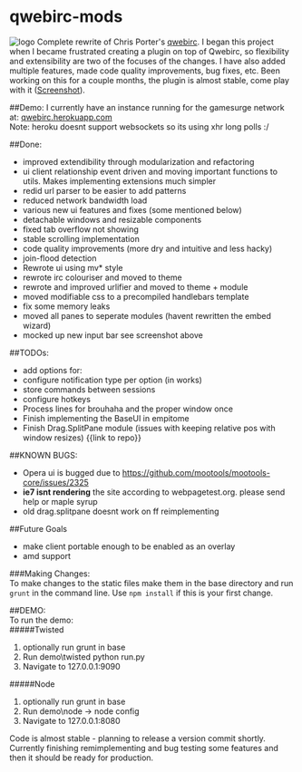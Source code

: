 qwebirc-mods  
=============  

![logo](https://raw.github.com/megawac/qwebirc-enhancements/master/images/qwebircsmall.png "QWebirc logo")
Complete rewrite of Chris Porter's [qwebirc](http://qwebirc.org/). I began this project when I became frustrated creating a plugin on top of Qwebirc, so flexibility and extensibility are two of the focuses of the changes. I have also added multiple features, made code quality improvements, bug fixes, etc. Been working on this for a couple months, the plugin is almost stable, come play with it  ([Screenshot](http://puu.sh/4ANPf.png)).  
  
##Demo:
I currently have an instance running for the gamesurge network at: [qwebirc.herokuapp.com](http://qwebirc.herokuapp.com/)  
Note: heroku doesnt support websockets so its using xhr long polls :/ 

##Done:  
* improved extendibility through modularization and refactoring
* ui client relationship event driven and moving important functions to utils. Makes implementing extensions much simpler
 * redid url parser to be easier to add patterns
 * reduced network bandwidth load
* various new ui features and fixes (some mentioned below)
 * detachable windows and resizable components
 * fixed tab overflow not showing
 * stable scrolling implementation
* code quality improvements (more dry and intuitive and less hacky)
 * join-flood detection
 * Rewrote ui using mv* style
* rewrote irc colouriser and moved to theme
* rewrote and improved urlifier and moved to theme + module
* moved modifiable css to a precompiled handlebars template
* fix some memory leaks
* moved all panes to seperate modules (havent rewritten the embed wizard)
* mocked up new input bar see screenshot above
  
##TODOs:  
* add options for:
 * configure notification type per option (in works)
 * store commands between sessions
 * configure hotkeys
* Process lines for brouhaha and the proper window once
* Finish implementing the BaseUI in empitome
* Finish Drag.SplitPane module (issues with keeping relative pos with window resizes) {{link to repo}}
  
  
##KNOWN BUGS:  
* Opera ui is bugged due to https://github.com/mootools/mootools-core/issues/2325
* __ie7 isnt rendering__ the site according to webpagetest.org. please send help or maple syrup  
* old drag.splitpane doesnt work on ff reimplementing  

##Future Goals 
* make client portable enough to be enabled as an overlay  
* amd support  

###Making Changes:  
To make changes to the static files make them in the base directory and run ```grunt``` in the command line. Use ```npm install``` if this is your first change.  


##DEMO:  
To run the demo:  
#####Twisted
 1.  optionally run grunt in base
 2.  Run demo\twisted python run.py
 3.  Navigate to 127.0.0.1:9090

#####Node
 1.  optionally run grunt in base
 2.  Run demo\node -> node config
 3.  Navigate to 127.0.0.1:8080
 
Code is almost stable - planning to release a version commit shortly. Currently finishing remimplementing and bug testing some features and then it should be ready for production.